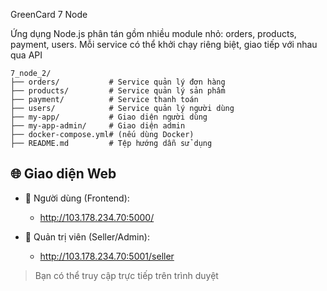 GreenCard 7 Node

Ứng dụng Node.js phân tán gồm nhiều module nhỏ: orders, products, payment, users. Mỗi service có thể khởi chạy riêng biệt, giao tiếp với nhau qua API

```
7_node_2/
├── orders/           # Service quản lý đơn hàng
├── products/         # Service quản lý sản phẩm
├── payment/          # Service thanh toán
├── users/            # Service quản lý người dùng
├── my-app/           # Giao diện người dùng
├── my-app-admin/     # Giao diện admin
├── docker-compose.yml# (nếu dùng Docker)
├── README.md         # Tệp hướng dẫn sử dụng
```

## 🌐 Giao diện Web

- 🧑 Người dùng (Frontend):
  - http://103.178.234.70:5000/

- 🛒 Quản trị viên (Seller/Admin):
  - http://103.178.234.70:5001/seller

> Bạn có thể truy cập trực tiếp trên trình duyệt
